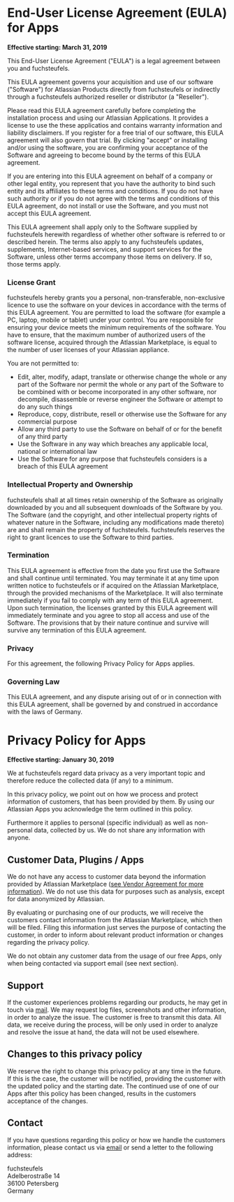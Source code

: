 # End-User License Agreement (EULA) for Apps

**Effective starting: March 31, 2019**

This End-User License Agreement ("EULA") is a legal agreement between you and fuchsteufels.

This EULA agreement governs your acquisition and use of our software ("Software") for Atlassian Products directly from fuchsteufels or indirectly through a fuchsteufels authorized reseller or distributor (a "Reseller").

Please read this EULA agreement carefully before completing the installation process and using our Atlassian Applications. It provides a license to use the these applicatios and contains warranty information and liability disclaimers. If you register for a free trial of our software, this EULA agreement will also govern that trial. By clicking "accept" or installing and/or using the software, you are confirming your acceptance of the Software and agreeing to become bound by the terms of this EULA agreement.

If you are entering into this EULA agreement on behalf of a company or other legal entity, you represent that you have the authority to bind such entity and its affiliates to these terms and conditions. If you do not have such authority or if you do not agree with the terms and conditions of this EULA agreement, do not install or use the Software, and you must not accept this EULA agreement.

This EULA agreement shall apply only to the Software supplied by fuchsteufels herewith regardless of whether other software is referred to or described herein. The terms also apply to any fuchsteufels updates, supplements, Internet-based services, and support services for the Software, unless other terms accompany those items on delivery. If so, those terms apply.

### License Grant

fuchsteufels hereby grants you a personal, non-transferable, non-exclusive licence to use the software on your devices in accordance with the terms of this EULA agreement. You are permitted to load the software (for example a PC, laptop, mobile or tablet) under your control. You are responsible for ensuring your device meets the minimum requirements of the software. You have to ensure, that the maximum number of authorized users of the software license, acquired through the Atlassian Marketplace, is equal to the number of user licenses of your Atlassian appliance.

You are not permitted to:

* Edit, alter, modify, adapt, translate or otherwise change the whole or any part of the Software nor permit the whole or any part of the Software to be combined with or become incorporated in any other software, nor decompile, disassemble or reverse engineer the Software or attempt to do any such things
* Reproduce, copy, distribute, resell or otherwise use the Software for any commercial purpose
* Allow any third party to use the Software on behalf of or for the benefit of any third party
* Use the Software in any way which breaches any applicable local, national or international law
* Use the Software for any purpose that fuchsteufels considers is a breach of this EULA agreement

### Intellectual Property and Ownership

fuchsteufels shall at all times retain ownership of the Software as originally downloaded by you and all subsequent downloads of the Software by you. The Software (and the copyright, and other intellectual property rights of whatever nature in the Software, including any modifications made thereto) are and shall remain the property of fuchsteufels. fuchsteufels reserves the right to grant licences to use the Software to third parties.

### Termination

This EULA agreement is effective from the date you first use the Software and shall continue until terminated. You may terminate it at any time upon written notice to fuchsteufels or if acquired on the Atlassian Marketplace, through the provided mechanisms of the Marketplace. It will also terminate immediately if you fail to comply with any term of this EULA agreement. Upon such termination, the licenses granted by this EULA agreement will immediately terminate and you agree to stop all access and use of the Software. The provisions that by their nature continue and survive will survive any termination of this EULA agreement.

### Privacy

For this agreement, the following Privacy Policy for Apps applies.

### Governing Law

This EULA agreement, and any dispute arising out of or in connection with this EULA agreement, shall be governed by and construed in accordance with the laws of Germany.


# Privacy Policy for Apps

**Effective starting: January 30, 2019**

We at fuchsteufels regard data privacy as a very important topic and therefore reduce the collected data (if any) to a minimum.

In this privacy policy, we point out on how we process and protect information of customers, that has been provided by them. By using our Atlassian Apps you acknowledge the term outlined in this policy.

Furthermore it applies to personal (specific individual) as well as non-personal data, collected by us. We do not share any information with anyone.

## Customer Data, Plugins / Apps

We do not have any access to customer data beyond the information provided by Atlassian Marketplace ([see Vendor Agreement for more information](https://www.atlassian.com/licensing/marketplace/publisheragreement)). We do not use this data for purposes such as analysis, except for data anonymized by Atlassian.

By evaluating or purchasing one of our products, we will receive the customers contact information from the Atlassian Marketplace, which then will be filed. Filing this information just serves the purpose of contacting the customer, in order to inform about relevant product information or changes regarding the privacy policy.

We do not obtain any customer data from the usage of our free Apps, only when being contacted via support email (see next section).

## Support

If the customer experiences problems regarding our products, he may get in touch via [mail](mailto:support@fuchsteufels.de). We may request log files, screenshots and other information, in order to analyze the issue. The customer is free to transmit this data. All data, we receive during the process, will be only used in order to analyze and resolve the issue at hand, the data will not be used elsewhere.

## Changes to this privacy policy

We reserve the right to change this privacy policy at any time in the future. If this is the case, the customer will be notified, providing the customer with the updated policy and the starting date. The continued use of one of our Apps after this policy has been changed, results in the customers acceptance of the changes.

## Contact

If you have questions regarding this policy or how we handle the customers information, please contact us via [email](mailto:markus@fuchsteufels.de) or send a letter to the following address:

fuchsteufels<br />
Adelberostraße 14<br />
36100 Petersberg<br />
Germany
